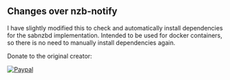 ## Changes over nzb-notify

I have slightly modified this to check and automatically install dependencies for the sabnzbd implementation. Intended to be used for docker containers, so there is no need to manually install dependencies again.

Donate to the original creator:

[![Paypal](http://repo.nuxref.com/pub/img/paypaldonate.svg)](https://www.paypal.com/cgi-bin/webscr?cmd=_s-xclick&hosted_button_id=MHANV39UZNQ5E)
